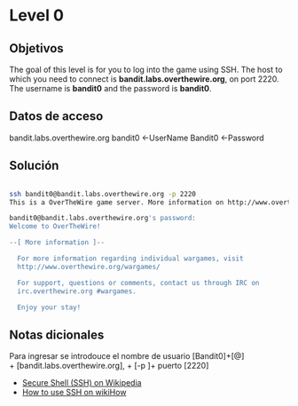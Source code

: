 # Level 0

## Objetivos
The goal of this level is for you to log into the game using SSH. The host to which you need to connect is **bandit.labs.overthewire.org**, on port 2220. The username is **bandit0** and the password is **bandit0**. 

## Datos de acceso 
bandit.labs.overthewire.org
bandit0 <-UserName
Bandit0 <-Password


## Solución 
``` bash

ssh bandit0@bandit.labs.overthewire.org -p 2220
This is a OverTheWire game server. More information on http://www.overthewire.org/wargames

bandit0@bandit.labs.overthewire.org's password:  
Welcome to OverTheWire!

--[ More information ]--

  For more information regarding individual wargames, visit
  http://www.overthewire.org/wargames/

  For support, questions or comments, contact us through IRC on
  irc.overthewire.org #wargames.

  Enjoy your stay!
````


## Notas dicionales 

Para ingresar se introdouce el nombre de usuario [Bandit0]+[@] + [bandit.labs.overthewire.org], + [-p ]+ puerto [2220]

-   [Secure Shell (SSH) on Wikipedia](https://en.wikipedia.org/wiki/Secure_Shell)
-   [How to use SSH on wikiHow](https://www.wikihow.com/Use-SSH)